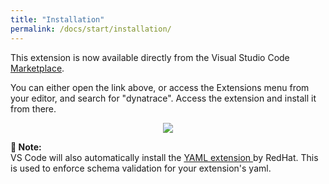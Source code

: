 ```yaml
---
title: "Installation"
permalink: /docs/start/installation/
---
```


This extension is now available directly from the Visual Studio Code
[Marketplace](https://marketplace.visualstudio.com/items?itemName=DynatracePlatformExtensions.dynatrace-extensions).

You can either open the link above, or access the Extensions menu from your editor, and search
for "dynatrace". Access the extension and install it from there.

<p align='center'>
  <img src="/dynatrace-extensions-vscode/assets/images/copilot_on_marketplace.png"/>
</p>

<p class="notice--info">
    <strong>📝 Note:</strong>
    <br/>
    VS Code will also automatically install the
    <a href="https://marketplace.visualstudio.com/items?itemName=redhat.vscode-yaml">
        YAML extension
    </a> by RedHat. This is used to enforce schema validation for your extension's yaml.
</p>

